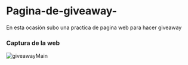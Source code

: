 # Pagina-de-giveaway-
En esta ocasión subo una practica de pagina web para hacer giveaway

### Captura de la web
![giveawayMain](https://github.com/Alejandro-Az/Pagina-de-giveaway-/assets/105530752/4d6d6a51-bd5a-43e5-bcdb-4cb44658838a)
